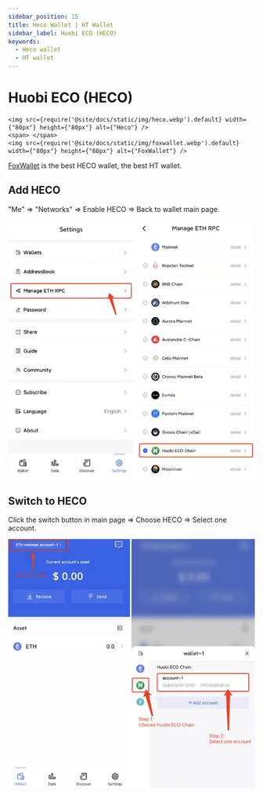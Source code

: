 ```yaml
---
sidebar_position: 15
title: Heco Wallet | HT Wallet
sidebar_label: Huobi ECO (HECO)
keywords:
  - Heco wallet
  - HT wallet
---
```


# Huobi ECO (HECO)
```mdx-code-block
<img src={require('@site/docs/static/img/heco.webp').default} width={"80px"} height={"80px"} alt={"Heco"} />
<span> </span>
<img src={require('@site/docs/static/img/foxwallet.webp').default} width={"80px"} height={"80px"} alt={"FoxWallet"} />
```
[FoxWallet](https://foxwallet.com) is the best HECO wallet, the best HT wallet.

## Add HECO

"Me" => "Networks" => Enable HECO => Back to wallet main page.

![](../img/add-heco.webp)

## Switch to HECO

Click the switch button in main page => Choose HECO => Select one account.

![](../img/switch-heco.webp)